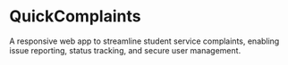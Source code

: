 # QuickComplaints
A responsive web app to streamline student service complaints, enabling issue reporting, status tracking, and secure user management.
